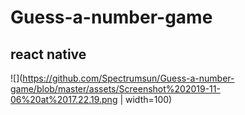 # Guess-a-number-game
## react native 
 
![](https://github.com/Spectrumsun/Guess-a-number-game/blob/master/assets/Screenshot%202019-11-06%20at%2017.22.19.png | width=100)
